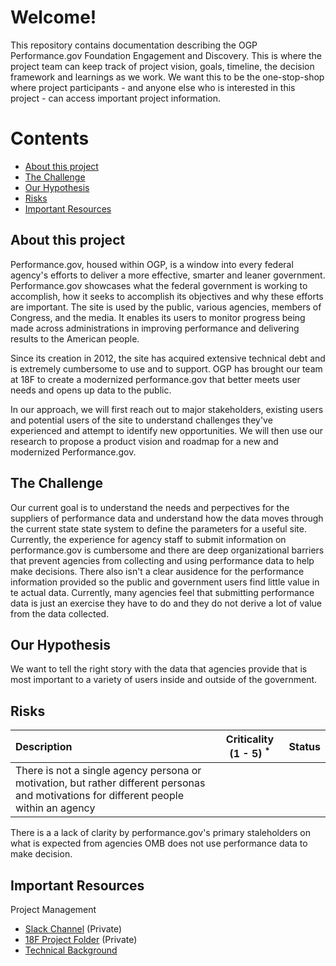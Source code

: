 # Welcome!
This repository contains documentation describing the OGP Performance.gov Foundation Engagement and Discovery. This is where the project team can keep track of project vision, goals, timeline, the decision framework and learnings as we work. We want this to be the one-stop-shop where project participants - and anyone else who is interested in this project - can access important project information. 

# Contents 
* [About this project](#about-this-project)
* [The Challenge](#the-challenge)
* [Our Hypothesis](#our-hypothesis)
* [Risks](#risks)
* [Important Resources](#important-resources)

## About this project 
Performance.gov, housed within OGP, is a window into every federal agency's efforts to deliver a more effective, smarter and leaner government. Performance.gov showcases what the federal government is working to accomplish, how it seeks to accomplish its objectives and why these efforts are important. The site is used by the public, various agencies, members of Congress, and the media. It enables its users to monitor progress being made across administrations in improving performance and delivering results to the American people.
 
Since its creation in 2012, the site has acquired extensive technical debt and is extremely cumbersome to use and to support. OGP has brought our team at 18F to create a modernized performance.gov that better meets user needs and opens up data to the public.

In our approach, we will first reach out to major stakeholders, existing users and potential users of the site to understand challenges they've experienced and attempt to identify new opportunities. We will then use our research to propose a product vision and roadmap for a new and modernized Performance.gov.

## The Challenge 
Our current goal is to understand the needs and perpectives for the suppliers of performance data and understand how the data moves through the current state state system to define the parameters for a useful site. Currently, the experience for agency staff to submit information on performance.gov is cumbersome and there are deep organizational barriers that prevent agencies from collecting and using performance data to help make decisions. There also isn't a clear ausidence for the performance information provided so the public and government users find little value in te actual data. Currently, many agencies feel that submitting performance data is just an exercise they have to do and they do not derive a lot of value from the data collected. 

## Our Hypothesis
We want to tell the right story with the data that agencies provide that is most important to a variety of users inside and outside of the government.   


## Risks
| Description  | Criticality (1 - 5) <sup>*</sup> | Status  |
|:---|:---:|:---:|
| There is not a single agency persona or motivation, but rather different personas and motivations for different people within an agency | 
There is a a lack of clarity by performance.gov's primary staleholders on what is expected from agencies 
OMB does not use performance data to make decision. 

## Important Resources 
Project Management
* [Slack Channel](https://gsa-tts.slack.com/messages/C79M78VQC/convo/G0LSHU0PP-1510239239.000251/) (Private)
* [18F Project Folder](https://drive.google.com/drive/u/1/folders/0Bykd9KmMpACXRUl2RDdGZjNucFk?ths=true) (Private)
* [Technical Background](https://drive.google.com/drive/folders/0B2stDO5hLAHkWUlucVhlTzZ0dzQ)
